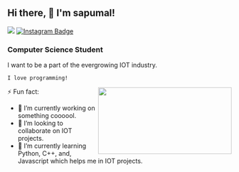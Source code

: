 ## Hi there, 👋  I'm sapumal! 
![](https://komarev.com/ghpvc/?username=saputhebeast&style=flat-square&color=orange) 
<a href="https://instagram.com/tab.a7" target="_blank" rel="noreferrer"><img src="https://img.shields.io/badge/-@tab.a7-8A3AB9?style=flat&logo=instagram&logoColor=white&link=https://instagram.com/tab.a7/" alt="Instagram Badge"></a>
### Computer Science Student

<p>I want to be a part of the evergrowing IOT industry.</p>
<p><code>I love programming!</code></p>
<img align="right" src="https://github.com/uannabi/-/blob/master/resource/HelloWorld.gif" width="300px" height="150px"/>

⚡ Fun fact:
- 🔭 I’m currently working on something coooool.
- 👯 I’m looking to collaborate on IOT projects.
- 🌱 I’m currently learning Python, C++, and, Javascript which helps me in IOT projects.